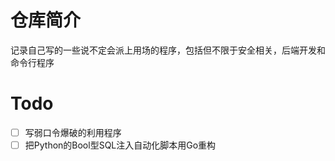 # 仓库简介
记录自己写的一些说不定会派上用场的程序，包括但不限于安全相关，后端开发和命令行程序

# Todo
- [ ] 写弱口令爆破的利用程序
- [ ] 把Python的Bool型SQL注入自动化脚本用Go重构